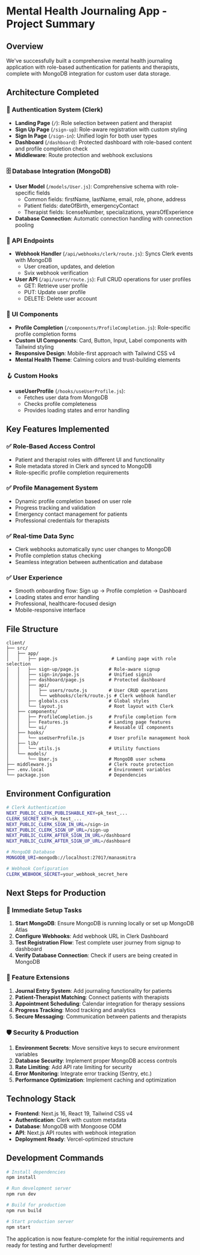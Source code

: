 # Mental Health Journaling App - Project Summary

## Overview
We've successfully built a comprehensive mental health journaling application with role-based authentication for patients and therapists, complete with MongoDB integration for custom user data storage.

## Architecture Completed

### 🔐 Authentication System (Clerk)
- **Landing Page** (`/`): Role selection between patient and therapist
- **Sign Up Page** (`/sign-up`): Role-aware registration with custom styling
- **Sign In Page** (`/sign-in`): Unified login for both user types
- **Dashboard** (`/dashboard`): Protected dashboard with role-based content and profile completion check
- **Middleware**: Route protection and webhook exclusions

### 🗄️ Database Integration (MongoDB)
- **User Model** (`/models/User.js`): Comprehensive schema with role-specific fields
  - Common fields: firstName, lastName, email, role, phone, address
  - Patient fields: dateOfBirth, emergencyContact
  - Therapist fields: licenseNumber, specializations, yearsOfExperience
- **Database Connection**: Automatic connection handling with connection pooling

### 🔄 API Endpoints
- **Webhook Handler** (`/api/webhooks/clerk/route.js`): Syncs Clerk events with MongoDB
  - User creation, updates, and deletion
  - Svix webhook verification
- **User API** (`/api/users/route.js`): Full CRUD operations for user profiles
  - GET: Retrieve user profile
  - PUT: Update user profile
  - DELETE: Delete user account

### 🎨 UI Components
- **Profile Completion** (`/components/ProfileCompletion.js`): Role-specific profile completion forms
- **Custom UI Components**: Card, Button, Input, Label components with Tailwind styling
- **Responsive Design**: Mobile-first approach with Tailwind CSS v4
- **Mental Health Theme**: Calming colors and trust-building elements

### 🪝 Custom Hooks
- **useUserProfile** (`/hooks/useUserProfile.js`): 
  - Fetches user data from MongoDB
  - Checks profile completeness
  - Provides loading states and error handling

## Key Features Implemented

### ✅ Role-Based Access Control
- Patient and therapist roles with different UI and functionality
- Role metadata stored in Clerk and synced to MongoDB
- Role-specific profile completion requirements

### ✅ Profile Management System
- Dynamic profile completion based on user role
- Progress tracking and validation
- Emergency contact management for patients
- Professional credentials for therapists

### ✅ Real-time Data Sync
- Clerk webhooks automatically sync user changes to MongoDB
- Profile completion status checking
- Seamless integration between authentication and database

### ✅ User Experience
- Smooth onboarding flow: Sign up → Profile completion → Dashboard
- Loading states and error handling
- Professional, healthcare-focused design
- Mobile-responsive interface

## File Structure
```
client/
├── src/
│   ├── app/
│   │   ├── page.js                    # Landing page with role selection
│   │   ├── sign-up/page.js           # Role-aware signup
│   │   ├── sign-in/page.js           # Unified signin
│   │   ├── dashboard/page.js         # Protected dashboard
│   │   ├── api/
│   │   │   ├── users/route.js        # User CRUD operations
│   │   │   └── webhooks/clerk/route.js # Clerk webhook handler
│   │   ├── globals.css               # Global styles
│   │   └── layout.js                 # Root layout with Clerk
│   ├── components/
│   │   ├── ProfileCompletion.js      # Profile completion form
│   │   ├── Features.js               # Landing page features
│   │   └── ui/                       # Reusable UI components
│   ├── hooks/
│   │   └── useUserProfile.js         # User profile management hook
│   ├── lib/
│   │   └── utils.js                  # Utility functions
│   └── models/
│       └── User.js                   # MongoDB user schema
├── middleware.js                     # Clerk route protection
├── .env.local                        # Environment variables
└── package.json                      # Dependencies
```

## Environment Configuration
```bash
# Clerk Authentication
NEXT_PUBLIC_CLERK_PUBLISHABLE_KEY=pk_test_...
CLERK_SECRET_KEY=sk_test_...
NEXT_PUBLIC_CLERK_SIGN_IN_URL=/sign-in
NEXT_PUBLIC_CLERK_SIGN_UP_URL=/sign-up
NEXT_PUBLIC_CLERK_AFTER_SIGN_IN_URL=/dashboard
NEXT_PUBLIC_CLERK_AFTER_SIGN_UP_URL=/dashboard

# MongoDB Database
MONGODB_URI=mongodb://localhost:27017/manasmitra

# Webhook Configuration
CLERK_WEBHOOK_SECRET=your_webhook_secret_here
```

## Next Steps for Production

### 🔧 Immediate Setup Tasks
1. **Start MongoDB**: Ensure MongoDB is running locally or set up MongoDB Atlas
2. **Configure Webhooks**: Add webhook URL in Clerk Dashboard
3. **Test Registration Flow**: Test complete user journey from signup to dashboard
4. **Verify Database Connection**: Check if users are being created in MongoDB

### 🚀 Feature Extensions
1. **Journal Entry System**: Add journaling functionality for patients
2. **Patient-Therapist Matching**: Connect patients with therapists
3. **Appointment Scheduling**: Calendar integration for therapy sessions
4. **Progress Tracking**: Mood tracking and analytics
5. **Secure Messaging**: Communication between patients and therapists

### 🛡️ Security & Production
1. **Environment Secrets**: Move sensitive keys to secure environment variables
2. **Database Security**: Implement proper MongoDB access controls
3. **Rate Limiting**: Add API rate limiting for security
4. **Error Monitoring**: Integrate error tracking (Sentry, etc.)
5. **Performance Optimization**: Implement caching and optimization

## Technology Stack
- **Frontend**: Next.js 16, React 19, Tailwind CSS v4
- **Authentication**: Clerk with custom metadata
- **Database**: MongoDB with Mongoose ODM
- **API**: Next.js API routes with webhook integration
- **Deployment Ready**: Vercel-optimized structure

## Development Commands
```bash
# Install dependencies
npm install

# Run development server
npm run dev

# Build for production
npm run build

# Start production server
npm start
```

The application is now feature-complete for the initial requirements and ready for testing and further development!